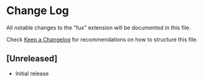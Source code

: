 # Change Log

All notable changes to the "fux" extension will be documented in this file.

Check [Keep a Changelog](http://keepachangelog.com/) for recommendations on how to structure this file.

## [Unreleased]

- Initial release